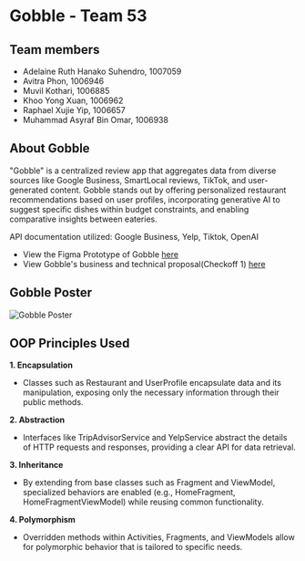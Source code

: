 # Gobble - Team 53

## Team members
- Adelaine Ruth Hanako Suhendro, 1007059
- Avitra Phon, 1006946
- Muvil Kothari, 1006885
- Khoo Yong Xuan, 1006962
- Raphael Xujie Yip, 1006657
- Muhammad Asyraf Bin Omar, 1006938

## About Gobble

"Gobble" is a centralized review app that aggregates data from diverse sources like Google Business, SmartLocal reviews, TikTok, and user-generated content. Gobble stands out by offering personalized restaurant recommendations based on user profiles, incorporating generative AI to suggest specific dishes within budget constraints, and enabling comparative insights between eateries.

API documentation utilized: Google Business, Yelp, Tiktok, OpenAI

- View the Figma Prototype of Gobble [here](https://www.figma.com/proto/kKKdI45mlW6sPdlUEojrtE/50.001?type=design&node-id=48-151&t=EhO0q2kSAlFj3sfv-0&scaling=scale-down&page-id=0%3A1&starting-point-node-id=39%3A49)
- View Gobble's business and technical proposal(Checkoff 1) [here](https://github.com/ilenhanako/t4app/files/14941705/1D.project.gobble.pdf)

## Gobble Poster
![Gobble Poster](https://github.com/ilenhanako/t4app/assets/9971306/043d2807-228f-4d66-bce6-848a7eea5ad4)

## OOP Principles Used
**1. Encapsulation**
- Classes such as Restaurant and UserProfile encapsulate data and its manipulation, exposing only the necessary information through their public methods.
  
**2. Abstraction**
- Interfaces like TripAdvisorService and YelpService abstract the details of HTTP requests and responses, providing a clear API for data retrieval.
  
**3. Inheritance**
- By extending from base classes such as Fragment and ViewModel, specialized behaviors are enabled (e.g., HomeFragment, HomeFragmentViewModel) while reusing common functionality.
  
**4. Polymorphism**
- Overridden methods within Activities, Fragments, and ViewModels allow for polymorphic behavior that is tailored to specific needs.
